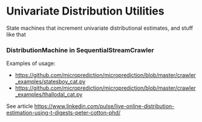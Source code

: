 
# Univariate Distribution Utilities

State machines that increment univariate distributional estimates, and stuff like that

### DistributionMachine in SequentialStreamCrawler 

Examples of usage: 

- https://github.com/microprediction/microprediction/blob/master/crawler_examples/statesboy_cat.py
- https://github.com/microprediction/microprediction/blob/master/crawler_examples/thallodal_cat.py       

See article https://www.linkedin.com/pulse/live-online-distribution-estimation-using-t-digests-peter-cotton-phd/




